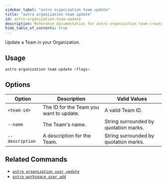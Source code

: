 ```yaml
---
sidebar_label: "astro organization team update"
title: "astro organization team update"
id: astro-organization-team-update
description: Reference documentation for astro organization team create command.
hide_table_of_contents: true
---
```


Update a Team in your Organization.

## Usage

```bash
astro organization team update <flags>
```

## Options 

| Option    | Description                                                                                                                                       | Valid Values                                                                                                                             |
| --------- | ------------------------------------------------------------------------------------------------------------------------------------------------- | ------------------------------------------------------------------------------------------------------------------------------------------- |
| `<team-id>` | The ID for the Team you want to update. | A valid Team ID.                                                                                                                           |
| `--name` | The Team's name. | String surrounded by quotation marks.                                                                                                                           |
| `--description` | A description for the Team. | String surrounded by quotation marks.                                                                                                                           |

## Related Commands

- [`astro organization user update`](cli/astro-organization-user-update.md)
- [`astro workspace user add`](cli/astro-workspace-user-add.md)
